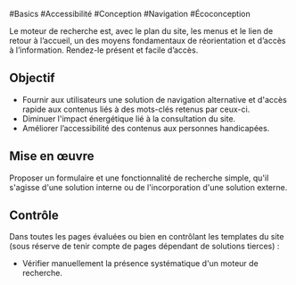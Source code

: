 
#Basics #Accessibilité #Conception #Navigation #Écoconception

Le moteur de recherche est, avec le plan du site, les menus et le lien de retour à l’accueil, un des moyens fondamentaux de réorientation et d’accès à l’information. Rendez-le présent et facile d’accès.

Objectif
--------

*   Fournir aux utilisateurs une solution de navigation alternative et d'accès rapide aux contenus liés à des mots-clés retenus par ceux-ci.
*   Diminuer l'impact énergétique lié à la consultation du site.
*   Améliorer l’accessibilité des contenus aux personnes handicapées.

Mise en œuvre
-------------

Proposer un formulaire et une fonctionnalité de recherche simple, qu'il s'agisse d'une solution interne ou de l'incorporation d'une solution externe.

Contrôle
--------

Dans toutes les pages évaluées ou bien en contrôlant les templates du site (sous réserve de tenir compte de pages dépendant de solutions tierces) :

*   Vérifier manuellement la présence systématique d'un moteur de recherche.
